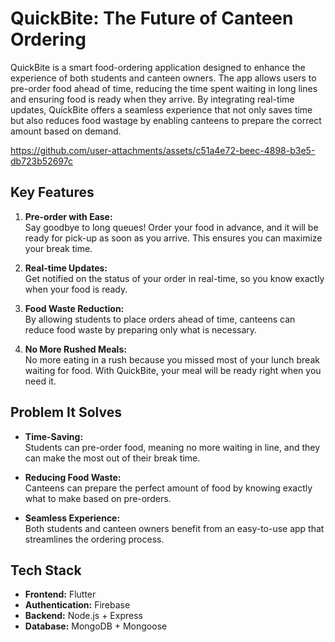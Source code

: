 # QuickBite: The Future of Canteen Ordering

QuickBite is a smart food-ordering application designed to enhance the experience of both students and canteen owners. The app allows users to pre-order food ahead of time, reducing the time spent waiting in long lines and ensuring food is ready when they arrive. By integrating real-time updates, QuickBite offers a seamless experience that not only saves time but also reduces food wastage by enabling canteens to prepare the correct amount based on demand.

  https://github.com/user-attachments/assets/c51a4e72-beec-4898-b3e5-db723b52697c

## Key Features

1. **Pre-order with Ease:**  
   Say goodbye to long queues! Order your food in advance, and it will be ready for pick-up as soon as you arrive. This ensures you can maximize your break time.  

2. **Real-time Updates:**  
   Get notified on the status of your order in real-time, so you know exactly when your food is ready.  

3. **Food Waste Reduction:**  
   By allowing students to place orders ahead of time, canteens can reduce food waste by preparing only what is necessary.  

4. **No More Rushed Meals:**  
   No more eating in a rush because you missed most of your lunch break waiting for food. With QuickBite, your meal will be ready right when you need it.  



## Problem It Solves

- **Time-Saving:**  
  Students can pre-order food, meaning no more waiting in line, and they can make the most out of their break time.  

- **Reducing Food Waste:**  
  Canteens can prepare the perfect amount of food by knowing exactly what to make based on pre-orders.  

- **Seamless Experience:**  
  Both students and canteen owners benefit from an easy-to-use app that streamlines the ordering process.  


## Tech Stack

- **Frontend:** Flutter 
- **Authentication:** Firebase
- **Backend:** Node.js + Express  
- **Database:** MongoDB + Mongoose 
